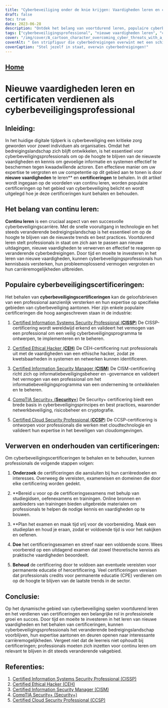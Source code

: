 ```yaml
---
title: "Cyberbeveiliging onder de knie krijgen: Vaardigheden leren en certificaten verdienen voor succes"
draft: false
toc: true
date: 2023-06-28
description: "Ontdek het belang van voortdurend leren, populaire cyberbeveiligingscertificeringen en stappen om deze te verwerven en te behouden voor een succesvolle cyberbeveiligingscarrière."
tags: ["cyberbeveiligingsprofessional", "nieuwe vaardigheden leren", "certificeringen verdienen", "continu leren", "cyberbeveiligingscertificeringen", "CISSP", "CEH", "CISM", "Beveiliging+", "CCSP", "belang van continu leren", "voordelen van het verdienen van certificeringen", "loopbaanontwikkeling cyberbeveiliging", "professionele groei", "nieuwste trends op het gebied van cyberbeveiliging", "technologische vooruitgang in cyberbeveiliging", "beste praktijken in cyberbeveiliging", "cyberbeveiligingsvaardigheden verwerven", "voorbereiden op cyberbeveiligingsexamens", "cyberbeveiligingscertificaten behouden", "door de industrie erkende cyberbeveiligingscertificeringen", "carrièremogelijkheden in cyberbeveiliging", "opleiding en training in cyberbeveiliging", "bijscholing in cyberbeveiliging", "banenmarkt cyberbeveiliging", "cyberdreigingslandschap", "voortdurende professionele ontwikkeling in cyberbeveiliging", "netwerkbeveiligingscertificeringen", "cloudbeveiligingscertificeringen", "ethisch hacken certificeringen", "informatiebeveiligingsbeheercertificeringen"]
cover: "/img/cover/A_cartoon_character_overcoming_cyber_threats_with_a_shield.png"
coverAlt: " Een stripfiguur die cyberbedreigingen overwint met een schild en zwaard."
coverCaption: "Stel jezelf in staat, overwin cyberbedreigingen!"
---
```


## [Home](/cyber-security-career-playbook-start/)

# Nieuwe vaardigheden leren en certificaten verdienen als cyberbeveiligingsprofessional

## Inleiding:

In het huidige digitale tijdperk is cyberbeveiliging een kritieke zorg geworden voor zowel individuen als organisaties. Omdat het bedreigingslandschap zich blijft ontwikkelen, is het essentieel voor cyberbeveiligingsprofessionals om op de hoogte te blijven van de nieuwste vaardigheden en kennis om gevoelige informatie en systemen effectief te beschermen tegen kwaadwillende actoren. Een effectieve manier om uw expertise te vergroten en uw competentie op dit gebied aan te tonen is door **nieuwe vaardigheden** te leren** en **certificeringen** te behalen. In dit artikel wordt ingegaan op de voordelen van continu leren, worden populaire certificeringen op het gebied van cyberbeveiliging belicht en wordt uitgelegd hoe je deze certificeringen kunt behalen en behouden.

## Het belang van continu leren:

**Continu leren** is een cruciaal aspect van een succesvolle cyberbeveiligingscarrière. Met de snelle vooruitgang in technologie en het steeds veranderende bedreigingslandschap is het essentieel om op de hoogte te blijven van de nieuwste trends en best practices. Voortdurend leren stelt professionals in staat om zich aan te passen aan nieuwe uitdagingen, nieuwe vaardigheden te verwerven en effectief te reageren op veranderende cyberbedreigingen. Door tijd en moeite te investeren in het leren van nieuwe vaardigheden, kunnen cyberbeveiligingsprofessionals hun kennisbasis versterken, hun probleemoplossend vermogen vergroten en hun carrièremogelijkheden uitbreiden.

## Populaire cyberbeveiligingscertificeringen:

Het behalen van **cyberbeveiligingscertificeringen** kan de geloofsbrieven van een professional aanzienlijk versterken en hun expertise op specifieke gebieden van cyberbeveiliging aantonen. Hier zijn enkele populaire certificeringen die hoog aangeschreven staan in de industrie:

1. [Certified Information Systems Security Professional (**CISSP**)](https://www.isc2.org/Certifications/CISSP) De CISSP-certificering wordt wereldwijd erkend en valideert het vermogen van een professional om een veilig cyberbeveiligingsprogramma te ontwerpen, te implementeren en te beheren.

2. [Certified Ethical Hacker (**CEH**)](https://www.eccouncil.org/programs/certified-ethical-hacker-ceh/) De CEH-certificering rust professionals uit met de vaardigheden van een ethische hacker, zodat ze kwetsbaarheden in systemen en netwerken kunnen identificeren.

3. [Certified Information Security Manager (**CISM**)](https://www.isaca.org/credentialing/cism) De CISM-certificering richt zich op informatiebeveiligingsbeheer en -governance en valideert het vermogen van een professional om het informatiebeveiligingsprogramma van een onderneming te ontwikkelen en te beheren.

4. [CompTIA Security+ (**Security+**)](https://www.comptia.org/certifications/security) De Security+ certificering biedt een brede basis in cyberbeveiligingsprincipes en best practices, waaronder netwerkbeveiliging, risicobeheer en cryptografie.

5. [Certified Cloud Security Professional (**CCSP**)](https://www.isc2.org/Certifications/CCSP) De CCSP-certificering is ontworpen voor professionals die werken met cloudtechnologie en valideert hun expertise in het beveiligen van cloudomgevingen.

## Verwerven en onderhouden van certificeringen:

Om cyberbeveiligingscertificeringen te behalen en te behouden, kunnen professionals de volgende stappen volgen:

1. **Onderzoek** de certificeringen die aansluiten bij hun carrièredoelen en interesses. Overweeg de vereisten, exameneisen en domeinen die door elke certificering worden gedekt.

2. **Bereid u voor op de certificeringsexamens met behulp van studiegidsen, oefenexamens en trainingen. Online bronnen en aanbieders van trainingen bieden uitgebreide materialen om professionals te helpen de nodige kennis en vaardigheden op te bouwen.

3. **Plan het examen en maak tijd vrij voor de voorbereiding. Maak een studieplan en houd je eraan, zodat er voldoende tijd is voor het nakijken en oefenen.

4. **Doe** het certificeringsexamen en streef naar een voldoende score. Wees voorbereid op een uitdagend examen dat zowel theoretische kennis als praktische vaardigheden beoordeelt.

5. **Behoud** de certificering door te voldoen aan eventuele vereisten voor permanente educatie of hercertificering. Veel certificeringen vereisen dat professionals credits voor permanente educatie (CPE) verdienen om op de hoogte te blijven van de laatste trends in de sector.

## Conclusie:

Op het dynamische gebied van cyberbeveiliging spelen voortdurend leren en het verdienen van certificeringen een belangrijke rol in professionele groei en succes. Door tijd en moeite te investeren in het leren van nieuwe vaardigheden en het behalen van certificeringen, kunnen cyberbeveiligingsprofessionals het veranderende bedreigingslandschap voorblijven, hun expertise aantonen en deuren openen naar interessante carrièremogelijkheden. Vergeet niet dat de leerreis niet ophoudt bij certificeringen; professionals moeten zich inzetten voor continu leren om relevant te blijven in dit steeds veranderende vakgebied.

## Referenties:

1. [Certified Information Systems Security Professional (CISSP)](https://www.isc2.org/Certifications/CISSP)
2. [Certified Ethical Hacker (CEH)](https://www.eccouncil.org/programs/certified-ethical-hacker-ceh/)
3. [Certified Information Security Manager (CISM)](https://www.isaca.org/credentialing/cism)
4. [CompTIA Security+ (Security+)](https://www.comptia.org/certifications/security)
5. [Certified Cloud Security Professional (CCSP)](https://www.isc2.org/Certifications/CCSP)

